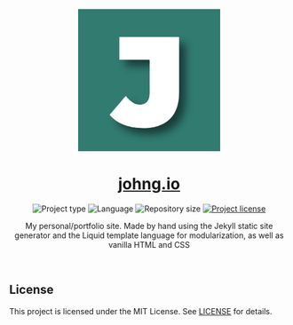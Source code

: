 <!-- Project Header -->
<div align="center"> 
  <img class="projectLogo" src="icon.png" alt="Project logo" title="Project logo" width="256">

  <h1 class="projectName">
    <a href="https://johng.io">johng.io</a>
  </h1>

  <p class="projectBadges">
    <img src="https://img.shields.io/badge/type-Website-ff5722.svg" alt="Project type" title="Project type">
    <img src="https://img.shields.io/github/languages/top/jerboa88/jerboa88.github.io.svg" alt="Language" title="Language">
    <img src="https://img.shields.io/github/repo-size/jerboa88/jerboa88.github.io.svg" alt="Repository size" title="Repository size">
    <a href="LICENSE">
      <img src="https://img.shields.io/github/license/jerboa88/jerboa88.github.io.svg" alt="Project license" title="Project license"/>
    </a>
  </p>
  
  <p class="projectDesc">
    My personal/portfolio site. Made by hand using the Jekyll static site generator and the Liquid template language for modularization, as well as vanilla HTML and CSS
  </p>
  
  <br/>
</div>


## License
This project is licensed under the MIT License. See [LICENSE](LICENSE) for details.
